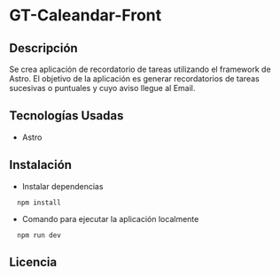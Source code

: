 # GT-Caleandar-Front

## **Descripción**

Se crea aplicación de recordatorio de tareas utilizando el framework de Astro. El objetivo de la aplicación es generar recordatorios de tareas
sucesivas o puntuales y cuyo aviso llegue al Email.

## **Tecnologías Usadas**

* Astro

## **Instalación**

* Instalar dependencias

```
  npm install
```

* Comando para ejecutar la aplicación localmente

```
  npm run dev
```

## **Licencia**

